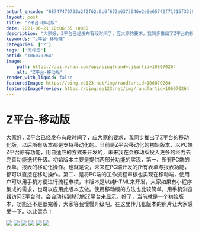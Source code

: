 ```yaml
---
arturl_encode: "68747470733a2f2f62:6c6f672e6373646e2e6e65742f71715f33383035363433352f:61727469636c652f64657461696c732f313036303730323634"
layout: post
title: "Z平台-移动版"
date: 2021-06-21 10:06:35 +0800
description: "大家好，Z平台已经发布有段时间了，应大家的要求，我同步推出了Z平台的移动化版，版本号为V2.6，以后"
keywords: "z平台 移动端"
categories: ['Z']
tags: ['无标签']
artid: "106070264"
image:
    path: https://api.vvhan.com/api/bing?rand=sj&artid=106070264
    alt: "Z平台-移动版"
render_with_liquid: false
featuredImage: https://bing.ee123.net/img/rand?artid=106070264
featuredImagePreview: https://bing.ee123.net/img/rand?artid=106070264
---
```


# Z平台-移动版

大家好，Z平台已经发布有段时间了，应大家的要求，我同步推出了Z平台的移动化版，以后所有版本都是支持移动化的。当前是Z平台移动化的初始版本，以PC端Z平台原有功能，用自适应的方式来开发的，未来我在会移动版投入更多的经力去完善功能迭代升级。初始版本主要是提供两部分功能的实现，第一、所有PC端的表单，报表的移动化操作。也就是说，未来在PC端开发的所有表单与报表功能，都可以直接在移动操作。第二、是将PC端的工作流程审核也实现在移动端，使用户可以用手机方便进行流程审核，本版本是以纯HTML来开发，大家如果有小程序集成的需求，也可以应用此版本去做。使用移动版的方法也比较简单，用手机浏览器访问Z平台时，会自动转到移动版Z平台来显示。好了，当前就是一个初始版本，功能还不是很完善，大家等我慢慢升级吧。在这里传几张版本的照片让大家感受一下。以此留念！

![](https://i-blog.csdnimg.cn/blog_migrate/6514538ab9dd788943eaa31fc7602a75.png)
![](https://i-blog.csdnimg.cn/blog_migrate/fad6c4f2a69aba10a4964248a230e99d.png)
![](https://i-blog.csdnimg.cn/blog_migrate/ef3e77f983e5f7f34f13770ac3e687e4.png)
![](https://i-blog.csdnimg.cn/blog_migrate/d1c156e1e0c5cb6a1b9113ef91e4d956.png)
![](https://i-blog.csdnimg.cn/blog_migrate/22d394a92ec7fec41a4ec6c5382523a1.png)
![](https://i-blog.csdnimg.cn/blog_migrate/fc024bfd9da131947968bd532060cf79.png)